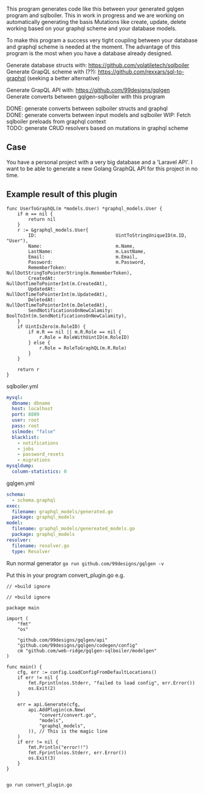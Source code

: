 This program generates code like this between your generated gqlgen program and sqlboiler. This in work in progress and we are working on automatically generating the basis Mutations like create, update, delete working based on your graphql scheme and your database models.

To make this program a success very tight coupling between your database and graphql scheme is needed at the moment. The advantage of this program is the most when you have a database already designed.

Generate database structs with: https://github.com/volatiletech/sqlboiler   
Generate GrapQL scheme with (??): 
https://github.com/rexxars/sql-to-graphql (seeking a better alternative)

Generate GrapQL API with: https://github.com/99designs/gqlgen   
Generate converts between gqlgen-sqlboiler with this program   
   
   
DONE: generate converts between sqlboiler structs and graphql   
DONE: generate converts between input models and sqlboiler
WIP: Fetch sqlboiler preloads from graphql context   
TODO: generate CRUD resolvers based on mutations in graphql scheme   
   
   
## Case
You have a personal project with a very big database and a 'Laravel API'. I want to be able to generate a new Golang GraphQL API for this project in no time. 
      
      
## Example result of this plugin

```golang
func UserToGraphQL(m *models.User) *graphql_models.User {
	if m == nil {
		return nil
	}
	r := &graphql_models.User{
		ID:                             UintToStringUniqueID(m.ID, "User"),
		Name:                           m.Name,
		LastName:                       m.LastName,
		Email:                          m.Email,
		Password:                       m.Password,
		RememberToken:                  NullDotStringToPointerString(m.RememberToken),
		CreatedAt:                      NullDotTimeToPointerInt(m.CreatedAt),
		UpdatedAt:                      NullDotTimeToPointerInt(m.UpdatedAt),
		DeletedAt:                      NullDotTimeToPointerInt(m.DeletedAt),
		SendNotificationsOnNewCalamity: BoolToInt(m.SendNotificationsOnNewCalamity),
	}
	if UintIsZero(m.RoleID) {
		if m.R == nil || m.R.Role == nil {
			r.Role = RoleWithUintID(m.RoleID)
		} else {
			r.Role = RoleToGraphQL(m.R.Role)
		}
	}

	return r
}
```

sqlboiler.yml
```yaml
mysql:
  dbname: dbname
  host: localhost
  port: 8889
  user: root
  pass: root
  sslmode: "false"
  blacklist:
    - notifications
    - jobs
    - password_resets
    - migrations
mysqldump:
  column-statistics: 0
```

gqlgen.yml
```yaml
schema:
  - schema.graphql
exec:
  filename: graphql_models/generated.go
  package: graphql_models
model:
  filename: graphql_models/genereated_models.go
  package: graphql_models
resolver:
  filename: resolver.go
  type: Resolver
```

Run normal generator
`go run github.com/99designs/gqlgen -v`

Put this in your program convert_plugin.go e.g.
```golang
// +build ignore

// +build ignore

package main

import (
	"fmt"
	"os"

	"github.com/99designs/gqlgen/api"
	"github.com/99designs/gqlgen/codegen/config"
	cm "github.com/web-ridge/gqlgen-sqlboiler/modelgen"
)

func main() {
	cfg, err := config.LoadConfigFromDefaultLocations()
	if err != nil {
		fmt.Fprintln(os.Stderr, "failed to load config", err.Error())
		os.Exit(2)
	}

	err = api.Generate(cfg,
		api.AddPlugin(cm.New(
			"convert/convert.go",
			"models",
			"graphql_models",
		)), // This is the magic line
	)
	if err != nil {
		fmt.Println("error!!")
		fmt.Fprintln(os.Stderr, err.Error())
		os.Exit(3)
	}
}


```

`go run convert_plugin.go`
